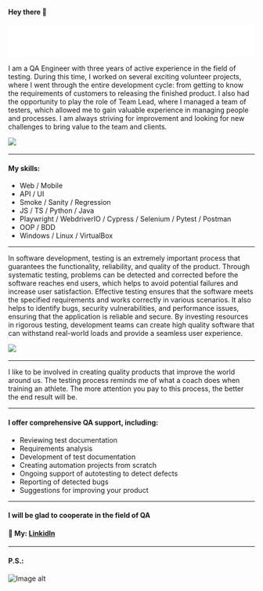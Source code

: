 #### Hey there 👋

![Running Text](https://github.com/SerhiiQAA/SerhiiQAA/raw/main/animated-text.svg)

I am a QA Engineer with three years of active experience in the field of testing. During this time, I worked on several exciting volunteer projects, where I went through the entire development cycle: from getting to know the requirements of customers to releasing the finished product. I also had the opportunity to play the role of Team Lead, where I managed a team of testers, which allowed me to gain valuable experience in managing people and processes. I am always striving for improvement and looking for new challenges to bring value to the team and clients.

![](https://github.com/SerhiiQAA/SerhiiQAA/blob/main/TestPlay.apng)
___
#### My skills:
- Web / Mobile
- API / UI
- Smoke / Sanity / Regression
- JS / TS / Python / Java
- Playwright / WebdriverIO / Cypress / Selenium / Pytest / Postman
- OOP / BDD
- Windows / Linux / VirtualBox
______
In software development, testing is an extremely important process that guarantees the functionality, reliability, and quality of the product. Through systematic testing, problems can be detected and corrected before the software reaches end users, which helps to avoid potential failures and increase user satisfaction. Effective testing ensures that the software meets the specified requirements and works correctly in various scenarios. It also helps to identify bugs, security vulnerabilities, and performance issues, ensuring that the application is reliable and secure. By investing resources in rigorous testing, development teams can create high quality software that can withstand real-world loads and provide a seamless user experience.

![](https://github.com/SerhiiQAA/SerhiiQAA/blob/main/image_461d661da4.png)
________
I like to be involved in creating quality products that improve the world around us. The testing process reminds me of what a coach does when training an athlete. The more attention you pay to this process, the better the end result will be.
___
#### I offer comprehensive QA support, including:
- Reviewing test documentation
- Requirements analysis
- Development of test documentation
- Creating automation projects from scratch
- Ongoing support of autotesting to detect defects
- Reporting of detected bugs
- Suggestions for improving your product
___

#### I will be glad to cooperate in the field of QA
#### 🔹 My: [Linkidln](https://www.linkedin.com/in/serhiiqaengineer/)
________
#### P.S.:
![Image alt](https://github.com/SerhiiQAA/SerhiiQAA/blob/main/SpaceMan1.apng)
